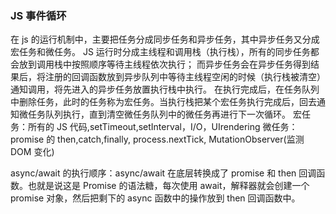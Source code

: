 ### JS 事件循环

在 js 的运行机制中，主要把任务分成同步任务和异步任务，其中异步任务又分成宏任务和微任务。
JS 运行时分成主线程和调用栈（执行栈），所有的同步任务都会放到调用栈中按照顺序等待主线程依次执行；
而异步任务会在异步任务得到结果后，将注册的回调函数放到异步队列中等待主线程空闲的时候（执行栈被清空）通知调用，将先进入的异步任务放置执行栈中执行。
在执行完成后，在任务队列中删除任务，此时的任务称为宏任务。当执行栈把某个宏任务执行完成后，回去通知微任务队列执行，直到清空微任务队列中的微任务再进行下一次循环。
宏任务：所有的 JS 代码,setTimeout,setInterval，I/O，UIrendering
微任务：promise 的 then,catch,finally, process.nextTick, MutationObserver(监测 DOM 变化)

async/await 的执行顺序：async/await 在底层转换成了 promise 和 then 回调函数。也就是说这是 Promise 的语法糖，每次使用 await，解释器就会创建一个 promise 对象，然后把剩下的 async 函数中的操作放到 then 回调函数中。

